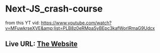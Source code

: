 # Next-JS_crash-course
from this YT vid: https://www.youtube.com/watch?v=MFuwkrseXVE&amp;list=PLB8z0eRMpaSyBEpc3kafWorIRmaG9Udcx


## Live URL: [The Website](https://next-js-crash-course-six.vercel.app/)
